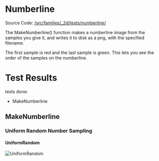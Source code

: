 # Numberline
Source Code: [/src/families/_2d/tests/numberline/](../../../../src/families/_2d/tests/numberline/)

The MakeNumberline() function makes a numberline image from the samples you give it, and writes it to disk as a png, with the specified filename.

The first sample is red and the last sample is green. This lets you see the order of the samples on the numberline.
# Test Results
 tests done:
* MakeNumberline
## MakeNumberline
### Uniform Random Number Sampling
#### UniformRandom
![UniformRandom](../../../_2d/samples/uniform_random/MakeNumberline_UniformRandom.png)  
